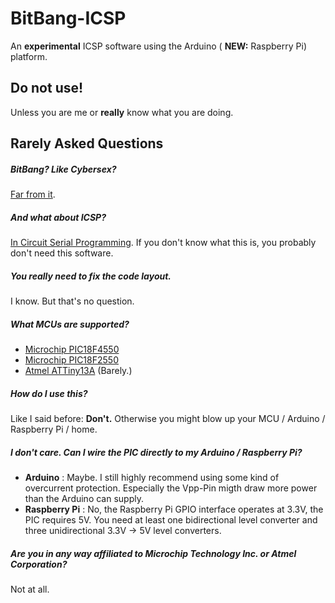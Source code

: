 BitBang-ICSP
============

An **experimental** ICSP software using the Arduino ( **NEW:** Raspberry Pi) platform.

Do not use!
-----------
Unless you are me or **really** know what you are doing.

Rarely Asked Questions
----------------------

##### BitBang? Like Cybersex?
[Far from it](http://en.wikipedia.org/wiki/Bit_banging). 

##### And what about ICSP?
[In Circuit Serial Programming](http://en.wikipedia.org/wiki/In_Circuit_Serial_Programming_%28ICSP%29). 
If you don't know what this is, you probably don't need this software.

##### You really need to fix the code layout.
I know. But that's no question.

##### What MCUs are supported?
 * [Microchip PIC18F4550](http://www.microchip.com/wwwproducts/Devices.aspx?dDocName=en010300)
 * [Microchip PIC18F2550](http://www.microchip.com/wwwproducts/Devices.aspx?dDocName=en010280)
 * [Atmel ATTiny13A](http://www.atmel.com/devices/attiny13a.aspx) (Barely.)

##### How do I use this?
Like I said before: __Don't.__ Otherwise you might blow up your MCU / Arduino / Raspberry Pi / home.

##### I don't care. Can I wire the PIC directly to my Arduino / Raspberry Pi?
 * __Arduino__ : Maybe. I still highly recommend using some kind of overcurrent protection. Especially the Vpp-Pin migth draw more power than the Arduino can supply.
 * __Raspberry Pi__ : No, the Raspberry Pi GPIO interface operates at 3.3V, the PIC requires 5V. You need at least one bidirectional level converter and three
 unidirectional 3.3V -> 5V level converters.

##### Are you in any way affiliated to Microchip Technology Inc. or Atmel Corporation?
Not at all.
